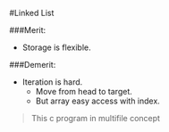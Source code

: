 #Linked List

###Merit:
- Storage is flexible.

###Demerit:
- Iteration is hard.
  - Move from head to target.
  - But array easy access with index.   

> This c program in multifile concept
